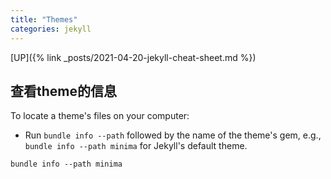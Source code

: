 ```yaml
---
title: "Themes"
categories: jekyll
---
```


[UP]({% link _posts/2021-04-20-jekyll-cheat-sheet.md %})

## 查看theme的信息

To locate a theme's files on your computer:

- Run `bundle info --path` followed by the name of the theme's gem, e.g., `bundle info --path minima` for Jekyll's default theme.

```text
bundle info --path minima
```
